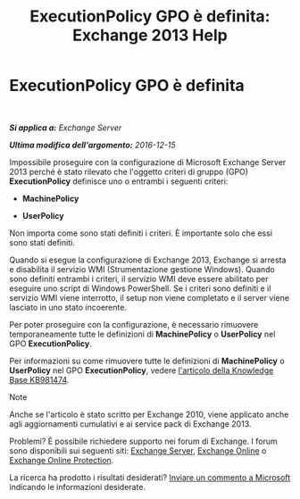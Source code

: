 ﻿---
title: 'ExecutionPolicy GPO è definita: Exchange 2013 Help'
TOCTitle: ExecutionPolicy GPO è definita
ms:assetid: 63de83e2-9a6b-4f57-85b9-df445bea18dd
ms:mtpsurl: https://technet.microsoft.com/it-it/library/ms.exch.setupreadiness.powershellexecutionpolicycheckset(v=EXCHG.150)
ms:contentKeyID: 61202267
ms.date: 05/22/2018
mtps_version: v=EXCHG.150
ms.translationtype: MT
---

# ExecutionPolicy GPO è definita

 

_**Si applica a:** Exchange Server_

_**Ultima modifica dell'argomento:** 2016-12-15_

Impossibile proseguire con la configurazione di Microsoft Exchange Server 2013 perché è stato rilevato che l'oggetto criteri di gruppo (GPO) **ExecutionPolicy** definisce uno o entrambi i seguenti criteri:

  - **MachinePolicy**

  - **UserPolicy**

Non importa come sono stati definiti i criteri. È importante solo che essi sono stati definiti.

Quando si esegue la configurazione di Exchange 2013, Exchange si arresta e disabilita il servizio WMI (Strumentazione gestione Windows). Quando sono definiti entrambi i criteri, il servizio WMI deve essere abilitato per eseguire uno script di Windows PowerShell. Se i criteri sono definiti e il servizio WMI viene interrotto, il setup non viene completato e il server viene lasciato in uno stato incoerente.

Per poter proseguire con la configurazione, è necessario rimuovere temporaneamente tutte le definizioni di **MachinePolicy** o **UserPolicy** nel GPO **ExecutionPolicy**.

Per informazioni su come rimuovere tutte le definizioni di **MachinePolicy** o **UserPolicy** nel GPO **ExecutionPolicy**, vedere [l'articolo della Knowledge Base KB981474](https://go.microsoft.com/fwlink/?linkid=3052&kbid=981474).


> [!NOTE]
> Anche se l'articolo è stato scritto per Exchange 2010, viene applicato anche agli aggiornamenti cumulativi e ai service pack di Exchange 2013.



Problemi? È possibile richiedere supporto nei forum di Exchange. I forum sono disponibili sui seguenti siti: [Exchange Server](https://go.microsoft.com/fwlink/p/?linkid=60612), [Exchange Online](https://go.microsoft.com/fwlink/p/?linkid=267542) o [Exchange Online Protection](https://go.microsoft.com/fwlink/p/?linkid=285351).

La ricerca ha prodotto i risultati desiderati? [Inviare un commento a Microsoft](mailto:exsetuphelpfeedback@microsoft.com?subject=exchange%202013%20setup%20help%20feedback) indicando le informazioni desiderate.

